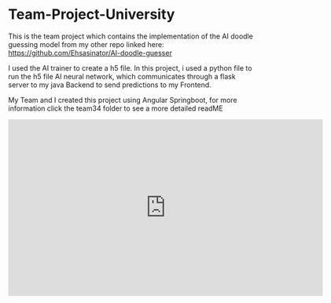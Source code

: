 # Team-Project-University

This is the team project which contains the implementation of the AI doodle guessing model from my other repo linked here: https://github.com/Ehsasinator/AI-doodle-guesser

I used the AI trainer to create a h5 file. In this project, i used a python file to run the h5 file AI neural network, which communicates through a flask server to my java Backend to send predictions to my Frontend.

My Team and I created this project using Angular Springboot, for more information click the team34 folder to see a more detailed readME

<iframe src="https://bham-my.sharepoint.com/personal/omd190_student_bham_ac_uk/_layouts/15/embed.aspx?UniqueId=4f36e0c4-819e-40f6-b394-52fc4885b750&embed=%7B%22ust%22%3Atrue%2C%22hv%22%3A%22CopyEmbedCode%22%7D&referrer=StreamWebApp&referrerScenario=EmbedDialog.Create" width="640" height="360" frameborder="0" scrolling="no" allowfullscreen title="T34P04-app-demo.mp4"></iframe>
